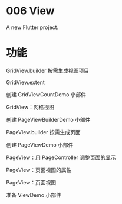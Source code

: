 # 006 View

A new Flutter project.

# 功能

GridView.builder 按需生成视图项目

GridView.extent

创建 GridViewCountDemo 小部件

GridView：网格视图

创建 PageViewBuilderDemo 小部件

PageView.builder 按需生成页面

创建 PageViewDemo 小部件

PageView：用 PageController 调整页面的显示

PageView：页面视图的属性

PageView：页面视图

准备 ViewDemo 小部件
